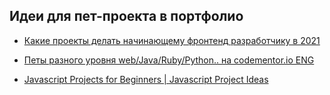 ## Идеи для пет-проекта в портфолио

- [Какие проекты делать начинающему фронтенд разработчику в 2021](https://youtu.be/0ue4Z3W0x60)

- [Петы разного уровня web/Java/Ruby/Python.. на codementor.io ENG](https://www.codementor.io/projects)

- [Javascript Projects for Beginners | Javascript Project Ideas](https://youtu.be/DL29upwFESQ)
